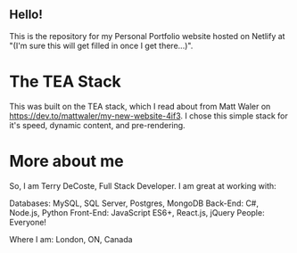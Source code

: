 ## Hello!
This is the repository for my Personal Portfolio website hosted on Netlify at "(I'm sure this will get filled in once I get there...)".

# The TEA Stack
This was built on the TEA stack, which I read about from Matt Waler on https://dev.to/mattwaler/my-new-website-4if3.  I chose this simple stack for it's speed, dynamic content, and pre-rendering.

# More about me
So, I am Terry DeCoste, Full Stack Developer.  I am great at working with:

Databases: MySQL, SQL Server, Postgres, MongoDB
Back-End: C#, Node.js, Python
Front-End: JavaScript ES6+, React.js, jQuery
People: Everyone!

Where I am: London, ON, Canada
